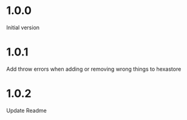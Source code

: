 # 1.0.0

Initial version

# 1.0.1

Add throw errors when adding or removing wrong things to hexastore

# 1.0.2

Update Readme

